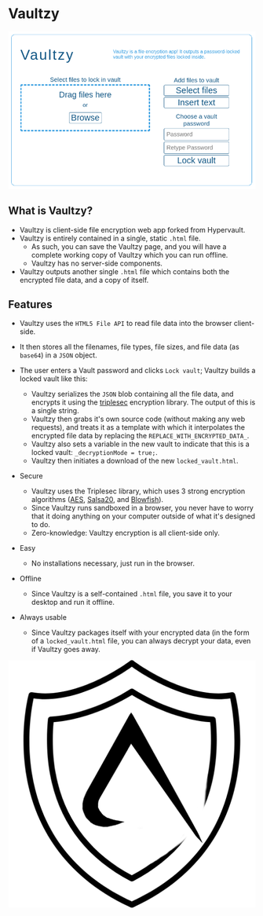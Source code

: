 Vaultzy
==========

![vaultzy_screenshot](https://github.com/AzzyB/Vaultzy/blob/main/vaultzy%20screenshot.png)

## What is Vaultzy?

* Vaultzy is client-side file encryption web app forked from Hypervault.
* Vaultzy is entirely contained in a single, static `.html` file.
    - As such, you can save the Vaultzy page, and you will have a complete working copy of Vaultzy which you can run offline.
    - Vaultzy has no server-side components.
* Vaultzy outputs another single `.html` file which contains both the encrypted file data, and a copy of itself.

## Features

* Vaultzy uses the `HTML5 File API` to read file data into the browser client-side.
* It then stores all the filenames, file types, file sizes, and file data (as `base64`) in a `JSON` object.
* The user enters a Vault password and clicks `Lock vault`; Vaultzy builds a locked vault like this:
    - Vaultzy serializes the `JSON` blob containing all the file data, and encrypts it using the [triplesec](https://github.com/keybase/triplesec) encryption library. The output of this is a single string.
    - Vaultzy then grabs it's own source code (without making any web requests), and treats it as a template with which it interpolates the encrypted file data by replacing the `REPLACE_WITH_ENCRYPTED_DATA_`.
    - Vaultzy also sets a variable in the new vault to indicate that this is a locked vault: `_decryptionMode = true;`.
    - Vaultzy then initiates a download of the new `locked_vault.html`.

* Secure
    - Vaultzy uses the Triplesec library, which uses 3 strong encryption algorithms ([AES](https://en.wikipedia.org/wiki/Advanced_Encryption_Standard), [Salsa20](https://en.wikipedia.org/wiki/Salsa20), and [Blowfish](https://en.wikipedia.org/wiki/Blowfish_(cipher))).
    - Since Vaultzy runs sandboxed in a browser, you never have to worry that it doing anything on your computer outside of what it's designed to do.
    - Zero-knowledge: Vaultzy encryption is all client-side only.
* Easy
    - No installations necessary, just run in the browser.
* Offline
    - Since Vaultzy is a self-contained `.html` file, you save it to your desktop and run it offline.
* Always usable
    - Since Vaultzy packages itself with your encrypted data (in the form of a `locked_vault.html` file, you can always decrypt your data, even if Vaultzy goes away.

![vaultzy_icon](https://github.com/AzzyB/Vaultzy/blob/main/favicon.png)
